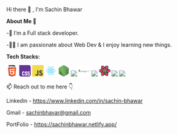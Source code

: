 
Hi there 👋 , I'm Sachin Bhawar
 
**About Me 🚀**


-🌱 I’m a Full stack developer.

-👨‍💻 I am passionate about Web Dev & I enjoy learning new things.


**Tech Stacks:**  

<code><img height="30" src="https://raw.githubusercontent.com/github/explore/80688e429a7d4ef2fca1e82350fe8e3517d3494d/topics/html/html.png"></code>
<code><img height="30" src="https://raw.githubusercontent.com/github/explore/80688e429a7d4ef2fca1e82350fe8e3517d3494d/topics/css/css.png"></code>
<code><img height="30" src="https://raw.githubusercontent.com/github/explore/80688e429a7d4ef2fca1e82350fe8e3517d3494d/topics/javascript/javascript.png"></code>
<code><img height="30" src="https://raw.githubusercontent.com/github/explore/80688e429a7d4ef2fca1e82350fe8e3517d3494d/topics/react/react.png"></code>
<code><img height="30" src="https://raw.githubusercontent.com/github/explore/80688e429a7d4ef2fca1e82350fe8e3517d3494d/topics/nodejs/nodejs.png"></code>
<code><img height="30" src="https://github.com/simple-icons/simple-icons/blob/develop/icons/express.svg"></code>
<code><img height="30" src="https://raw.githubusercontent.com/github/explore/80688e429a7d4ef2fca1e82350fe8e3517d3494d/topics/mongodb/mongodb.png"></code>
<code><img height="30" src="https://github.com/simple-icons/simple-icons/blob/develop/icons/bootstrap.svg"></code>
<code><img height="30" src="https://github.com/TanStack/query/blob/main/media/emblem-light.svg"></code>
<code><img height="30" src="https://github.com/tailwindlabs/tailwindcss.com/blob/main/public/favicons/favicon-32x32.png"></code>
<code><img height="30" src="https://raw.githubusercontent.com/reactjs/redux/master/logo/logo.png"></code>

📫 Reach out to me here 👇

Linkedin - https://www.linkedin.com/in/sachin-bhawar

Gmail - sachinbhavar@gmail.com

PortFolio - https://sachinbhawar.netlify.app/
